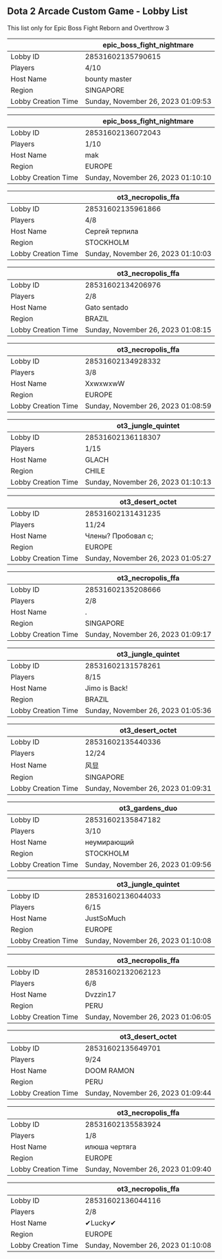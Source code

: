 ## Dota 2 Arcade Custom Game - Lobby List

This list only for Epic Boss Fight Reborn and Overthrow 3

|  | epic_boss_fight_nightmare |
| ------ | ------ |
| Lobby ID | 28531602135790615 |
| Players | 4/10 |
| Host Name | bounty master |
| Region | SINGAPORE |
| Lobby Creation Time | Sunday, November 26, 2023 01:09:53 |


|  | epic_boss_fight_nightmare |
| ------ | ------ |
| Lobby ID | 28531602136072043 |
| Players | 1/10 |
| Host Name | mak |
| Region | EUROPE |
| Lobby Creation Time | Sunday, November 26, 2023 01:10:10 |


|  | ot3_necropolis_ffa |
| ------ | ------ |
| Lobby ID | 28531602135961866 |
| Players | 4/8 |
| Host Name | Сергей терпила |
| Region | STOCKHOLM |
| Lobby Creation Time | Sunday, November 26, 2023 01:10:03 |


|  | ot3_necropolis_ffa |
| ------ | ------ |
| Lobby ID | 28531602134206976 |
| Players | 2/8 |
| Host Name | Gato sentado |
| Region | BRAZIL |
| Lobby Creation Time | Sunday, November 26, 2023 01:08:15 |


|  | ot3_necropolis_ffa |
| ------ | ------ |
| Lobby ID | 28531602134928332 |
| Players | 3/8 |
| Host Name | XxwxwxwW |
| Region | EUROPE |
| Lobby Creation Time | Sunday, November 26, 2023 01:08:59 |


|  | ot3_jungle_quintet |
| ------ | ------ |
| Lobby ID | 28531602136118307 |
| Players | 1/15 |
| Host Name | GLACH |
| Region | CHILE |
| Lobby Creation Time | Sunday, November 26, 2023 01:10:13 |


|  | ot3_desert_octet |
| ------ | ------ |
| Lobby ID | 28531602131431235 |
| Players | 11/24 |
| Host Name | Члены? Пробовал с; |
| Region | EUROPE |
| Lobby Creation Time | Sunday, November 26, 2023 01:05:27 |


|  | ot3_necropolis_ffa |
| ------ | ------ |
| Lobby ID | 28531602135208666 |
| Players | 2/8 |
| Host Name | . |
| Region | SINGAPORE |
| Lobby Creation Time | Sunday, November 26, 2023 01:09:17 |


|  | ot3_jungle_quintet |
| ------ | ------ |
| Lobby ID | 28531602131578261 |
| Players | 8/15 |
| Host Name | Jimo is Back! |
| Region | BRAZIL |
| Lobby Creation Time | Sunday, November 26, 2023 01:05:36 |


|  | ot3_desert_octet |
| ------ | ------ |
| Lobby ID | 28531602135440336 |
| Players | 12/24 |
| Host Name | 风显 |
| Region | SINGAPORE |
| Lobby Creation Time | Sunday, November 26, 2023 01:09:31 |


|  | ot3_gardens_duo |
| ------ | ------ |
| Lobby ID | 28531602135847182 |
| Players | 3/10 |
| Host Name | неумирающий |
| Region | STOCKHOLM |
| Lobby Creation Time | Sunday, November 26, 2023 01:09:56 |


|  | ot3_jungle_quintet |
| ------ | ------ |
| Lobby ID | 28531602136044033 |
| Players | 6/15 |
| Host Name | JustSoMuch |
| Region | EUROPE |
| Lobby Creation Time | Sunday, November 26, 2023 01:10:08 |


|  | ot3_necropolis_ffa |
| ------ | ------ |
| Lobby ID | 28531602132062123 |
| Players | 6/8 |
| Host Name | Dvzzin17 |
| Region | PERU |
| Lobby Creation Time | Sunday, November 26, 2023 01:06:05 |


|  | ot3_desert_octet |
| ------ | ------ |
| Lobby ID | 28531602135649701 |
| Players | 9/24 |
| Host Name | DOOM RAMON |
| Region | PERU |
| Lobby Creation Time | Sunday, November 26, 2023 01:09:44 |


|  | ot3_necropolis_ffa |
| ------ | ------ |
| Lobby ID | 28531602135583924 |
| Players | 1/8 |
| Host Name | илюша чертяга |
| Region | EUROPE |
| Lobby Creation Time | Sunday, November 26, 2023 01:09:40 |


|  | ot3_necropolis_ffa |
| ------ | ------ |
| Lobby ID | 28531602136044116 |
| Players | 2/8 |
| Host Name | ✔Lucky✔ |
| Region | EUROPE |
| Lobby Creation Time | Sunday, November 26, 2023 01:10:08 |


